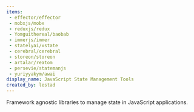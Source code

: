 ```yaml
---
items:
 - effector/effector
 - mobxjs/mobx
 - reduxjs/redux
 - Yomguithereal/baobab
 - immerjs/immer
 - statelyai/xstate
 - cerebral/cerebral
 - storeon/storeon
 - artalar/reatom
 - persevie/statemanjs
 - yuriyyakym/awai
display_name: JavaScript State Management Tools
created_by: lestad
---
```

Framework agnostic libraries to manage state in JavaScript applications.
